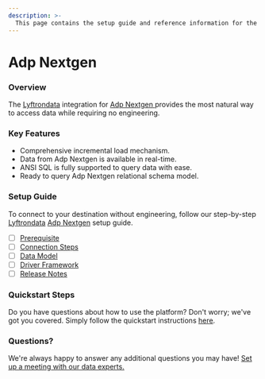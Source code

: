```yaml
---
description: >-
  This page contains the setup guide and reference information for the Adp Nextgen source connector.
---
```


# Adp Nextgen

### Overview

The [Lyftrondata](https://www.lyftrondata.com/) integration for [Adp Nextgen](https://www.lyftrondata.com/integration/adp-nextgen/)[ ](https://www.lyftrondata.com/integration/adp-nextgen/)provides the most natural way to access data while requiring no engineering.

### Key Features

* Comprehensive incremental load mechanism.
* Data from Adp Nextgen is available in real-time.&#x20;
* ANSI SQL is fully supported to query data with ease.
* Ready to query Adp Nextgen relational schema model.

### Setup Guide

To connect to your destination without engineering, follow our step-by-step [Lyftrondata](https://www.lyftrondata.com/)  [Adp Nextgen](https://www.lyftrondata.com/integration/adp-nextgen/) setup guide.

* [ ] [Prerequisite](../../human-resource-analytics/adp-nextgen/prerequisite.md)
* [ ] [Connection Steps](../../human-resource-analytics/adp-nextgen/connection-steps.md)
* [ ] [Data Model](../../human-resource-analytics/adp-nextgen/data-model/)
* [ ] [Driver Framework](../../human-resource-analytics/adp-nextgen/driver-framework/)
* [ ] [Release Notes](../../human-resource-analytics/adp-nextgen/release-notes.md)

### Quickstart Steps

Do you have questions about how to use the platform? Don't worry; we've got you covered. Simply follow the quickstart instructions [here](../../../quickstart-steps.md).

### Questions? <a href="#questions" id="questions"></a>

We're always happy to answer any additional questions you may have! [Set up a meeting with our data experts.](https://www.lyftrondata.com/book-a-meeting/)

